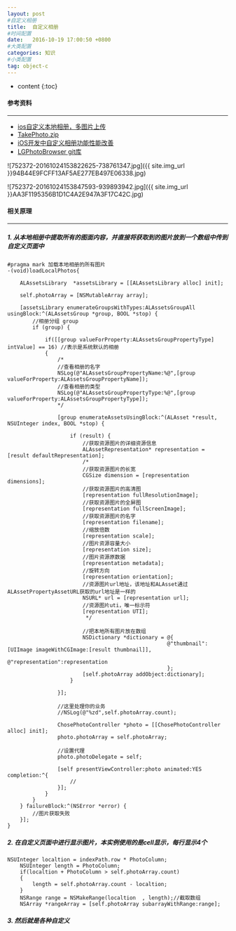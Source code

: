 ```yaml
---
layout: post
#自定义相册
title:  自定义相册
#时间配置
date:   2016-10-19 17:00:50 +0800
#大类配置
categories: 知识
#小类配置
tag: object-c
---
```


* content
{:toc}

#### 参考资料
---

* <a href="http://download.csdn.net/download/yinxiufeng/8748229" target="_blank">ios自定义本地相册，多图片上传</a><br>
* <a href="http://files.cnblogs.com/files/AnchoriteFiliGod/TakePhoto.zip" target="_blank">TakePhoto.zip</a><br>
* <a href="http://www.cocoachina.com/ios/20160122/15081.html?utm_source=tuicool&utm_medium=referral" target="_blank">iOS开发中自定义相册功能性能改善</a><br>
* <a href="https://github.com/anchoriteFili/LGPhotoBrowser" target="_blank">LGPhotoBrowser git库</a><br>


![752372-20161024153822625-738761347.jpg]({{ site.img_url }}94B44E9FCFF13AF5AE277EB497E06338.jpg)

![752372-20161024153847593-939893942.jpg]({{ site.img_url }}AA3F1195356B1D1C4A2E947A3F17C42C.jpg)

#### 相关原理
---

##### 1. 从本地相册中提取所有的图面内容，并直接将获取到的图片放到一个数组中传到自定义页面中

```objc
#pragma mark 加载本地相册的所有图片
-(void)loadLocalPhotos{
    
    ALAssetsLibrary  *assetsLibrary = [[ALAssetsLibrary alloc] init];
    
    self.photoArray = [NSMutableArray array];
    
    [assetsLibrary enumerateGroupsWithTypes:ALAssetsGroupAll usingBlock:^(ALAssetsGroup *group, BOOL *stop) {
        //相册分组 group
        if (group) {
            
            if([[group valueForProperty:ALAssetsGroupPropertyType] intValue] == 16) //表示是系统默认的相册
            {
                /*
                //查看相册的名字
                NSLog(@"ALAssetsGroupPropertyName:%@",[group valueForProperty:ALAssetsGroupPropertyName]);
                //查看相册的类型
                NSLog(@"ALAssetsGroupPropertyType:%@",[group valueForProperty:ALAssetsGroupPropertyType]);
                */
            
                [group enumerateAssetsUsingBlock:^(ALAsset *result, NSUInteger index, BOOL *stop) {
                
                    if (result) {
                        //获取资源图片的详细资源信息
                        ALAssetRepresentation* representation = [result defaultRepresentation];
                        /*
                        //获取资源图片的长宽
                        CGSize dimension = [representation dimensions];
                        //获取资源图片的高清图
                        [representation fullResolutionImage];
                        //获取资源图片的全屏图
                        [representation fullScreenImage];
                        //获取资源图片的名字
                        [representation filename];
                        //缩放倍数
                        [representation scale];
                        //图片资源容量大小
                        [representation size];
                        //图片资源原数据
                        [representation metadata];
                        //旋转方向
                        [representation orientation];
                        //资源图片url地址，该地址和ALAsset通过ALAssetPropertyAssetURL获取的url地址是一样的
                        NSURL* url = [representation url];
                        //资源图片uti，唯一标示符
                        [representation UTI];
                         */
                        
                        //把本地所有图片放在数组
                        NSDictionary *dictionary = @{
                                                   @"thumbnail":[UIImage imageWithCGImage:[result thumbnail]],
                                                   @"representation":representation
                                                   };
                        [self.photoArray addObject:dictionary];
                    }
            
                }];
            
                //这里处理你的业务
                //NSLog(@"%zd",self.photoArray.count);
                
                ChosePhotoController *photo = [[ChosePhotoController alloc] init];
                photo.photoArray = self.photoArray;
                
                //设置代理
                photo.photoDelegate = self;
                
                [self presentViewController:photo animated:YES completion:^{
                    //
                }];
            }
        }
    } failureBlock:^(NSError *error) {
        //图片获取失败
    }];
}
```

##### 2. 在自定义页面中进行显示图片，本实例使用的是cell显示，每行显示4个

```objc
NSUInteger localtion = indexPath.row * PhotoColumn;
    NSUInteger length = PhotoColumn;
    if(localtion + PhotoColumn > self.photoArray.count)
    {
        length = self.photoArray.count - localtion;
    }
    NSRange range = NSMakeRange(localtion  , length);//截取数组
    NSArray *rangeArray = [self.photoArray subarrayWithRange:range];
```

##### 3. 然后就是各种自定义